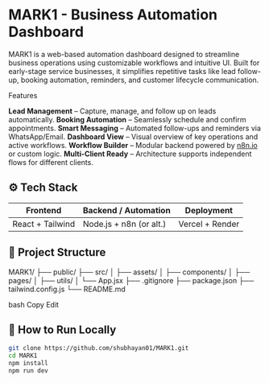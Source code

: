 # MARK1 - Business Automation Dashboard

MARK1 is a web-based automation dashboard designed to streamline business operations using customizable workflows and intuitive UI. Built for early-stage service businesses, it simplifies repetitive tasks like lead follow-up, booking automation, reminders, and customer lifecycle communication.

  Features

 **Lead Management** – Capture, manage, and follow up on leads automatically.
   **Booking Automation** – Seamlessly schedule and confirm appointments.
   **Smart Messaging** – Automated follow-ups and reminders via WhatsApp/Email.
   **Dashboard View** – Visual overview of key operations and active workflows.
   **Workflow Builder** – Modular backend powered by [n8n.io](https://n8n.io) or custom logic.
   **Multi-Client Ready** – Architecture supports independent flows for different clients.

## ⚙️ Tech Stack

| Frontend        | Backend / Automation | Deployment         |
|-----------------|----------------------|--------------------|
| React + Tailwind| Node.js + n8n (or alt.) | Vercel + Render     |

## 📁 Project Structure


MARK1/
├── public/
├── src/
│ ├── assets/
│ ├── components/
│ ├── pages/
│ ├── utils/
│ └── App.jsx
├── .gitignore
├── package.json
├── tailwind.config.js
└── README.md

bash
Copy
Edit

## 🚀 How to Run Locally

```bash
git clone https://github.com/shubhayan01/MARK1.git
cd MARK1
npm install
npm run dev
